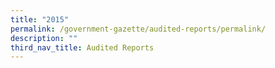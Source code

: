 ```yaml
---
title: "2015"
permalink: /government-gazette/audited-reports/permalink/
description: ""
third_nav_title: Audited Reports
---
```

